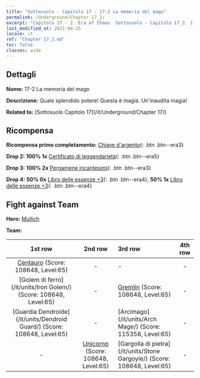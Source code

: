 ```yaml
---
title: "Sottosuolo - Capitolo 17 - 17-2 La memoria del mago"
permalink: /Underground/Chapter 17_2/
excerpt: "Capitolo 17 - 2. Era of Chaos  Sottosuolo - Capitolo 17_2. 17-2 La memoria del mago"
last_modified_at: 2021-04-25
locale: it
ref: "Chapter 17_2.md"
toc: false
classes: wide
---
```


## Dettagli

 **Nome:** 17-2 La memoria del mago

 **Descrizione:** Quale splendido potere! Questa è magia. Un'inaudita magia!

 **Related to:** [Sottosuolo Capitolo 17](/it/Underground/Chapter 17/)

## Ricompensa

 **Ricompensa primo completamento:** [Chiave d'argento](/ItemsIT/con_693/){: .btn .btn--era3}

 **Drop 2:** **100% 1x** [Certificato di leggendarietà](/ItemsIT/mat_67/){: .btn .btn--era5}

 **Drop 3:** **100% 2x** [Pergamene incantesimi](/ItemsIT/con_694/){: .btn .btn--era3}

 **Drop 4:** **50% 0x** [Libro delle essenze +3](/ItemsIT/mat_60/){: .btn .btn--era4}, **50% 1x** [Libro delle essenze +3](/ItemsIT/mat_60/){: .btn .btn--era4}


## Fight against Team
 **Hero:** [Mullich](/it/heroes/Mullich/)

 **Team:**


  | 1st row | 2nd row | 3rd row | 4th row |
  |:----:|:----:|:----|:----:|
  | [Centauro](/it/units/Centaur/) (Score: 108648, Level:65)  | - | - | - |
  | [Golem di ferro](/it/units/Iron Golem/) (Score: 108648, Level:65)  | - | [Gremlin](/it/units/Gremlin/) (Score: 108648, Level:65)  | - |
  | [Guardia Dendroide](/it/units/Dendroid Guard/) (Score: 108648, Level:65)  | - | [Arcimago](/it/units/Arch Mage/) (Score: 115358, Level:65)  | - |
  | - | [Unicorno](/it/units/Unicorn/) (Score: 108648, Level:65)  | [Gargolla di pietra](/it/units/Stone Gargoyle/) (Score: 108648, Level:65)  | - |


